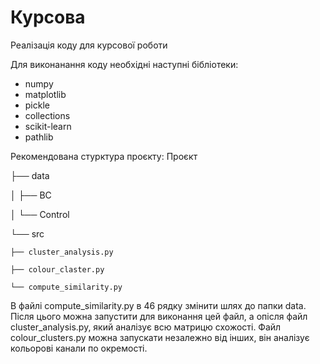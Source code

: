 # Курсова
Реалізація коду для курсової роботи

Для виконанання коду необхідні наступні бібліотеки:

- numpy
- matplotlib
- pickle
- collections
- scikit-learn
- pathlib
  
Рекомендована стурктура проєкту:
Проєкт

├── data

│   ├── BC

│   └── Control

└── src

    ├── cluster_analysis.py
    
    ├── colour_claster.py
    
    └── compute_similarity.py


В файлі compute_similarity.py в 46 рядку змінити шлях до папки data. Після цього можна запустити для виконання цей файл, а опісля файл cluster_analysis.py, який аналізує всю матрицю схожості. Файл colour_clusters.py можна запускати незалежно від інших, він аналізує кольорові канали по окремості. 
